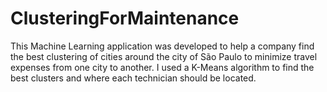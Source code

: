 # ClusteringForMaintenance
This Machine Learning application was developed to help a company find the best clustering of cities around the city of São Paulo to minimize travel expenses from one city to another. I used a K-Means algorithm to find the best clusters and where each technician should be located.
